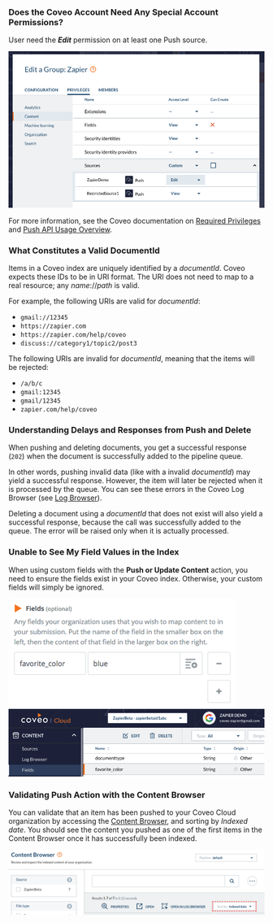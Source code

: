 ### Does the Coveo Account Need Any Special Account Permissions?

User need the ___Edit___ permission on at least one Push source.

![Editing permissions](permissions1.png)

For more information, see the Coveo documentation on [Required Privileges](http://www.coveo.com/go?dest=cloudhelp&lcid=9&context=256#privileges)
and [Push API Usage Overview](https://docs.coveo.com/en/50/cloud-v2-developers/push-api-usage-overview).

### What Constitutes a Valid DocumentId

Items in a Coveo index are uniquely identified by a _documentId_. Coveo expects these IDs to be in URI format. The URI does not need to map to a real resource; any _name_://_path_ is valid.

For example, the following URIs are valid for _documentId_:
- `gmail://12345`
- `https://zapier.com`
- `https://zapier.com/help/coveo`
- `discuss://category1/topic2/post3`

The following URIs are invalid for _documentId_, meaning that the items will be rejected:
- `/a/b/c`
- `gmail:12345`
- `gmail/12345`
- `zapier.com/help/coveo`

### Understanding Delays and Responses from Push and Delete

When pushing and deleting documents, you get a successful response (`202`) when the document is successfully added to the pipeline queue.

In other words, pushing invalid data (like with a invalid _documentId_) may yield a successful response. However, the item will later be rejected when it is processed by the queue. You can see these errors in the Coveo Log Browser (see [Log Browser](
http://www.coveo.com/go?dest=cloudhelp&lcid=9&context=340)).

Deleting a document using a _documentId_ that does not exist will also yield a successful response, because the call was successfully added to the queue. The error will be raised only when it is actually processed.

### Unable to See My Field Values in the Index

When using custom fields with the __Push or Update Content__ action, you need to ensure the fields exist in your Coveo index. Otherwise, your custom fields will simply be ignored.

![Add custom fields](./fieldscustom.png)
![fields in Index](./fieldsindex.png)

### Validating Push Action with the Content Browser

You can validate that an item has been pushed to your Coveo Cloud organization by accessing the [Content Browser](
http://www.coveo.com/go?dest=cloudhelp&lcid=9&context=289), and sorting by _Indexed date_. You should see the content you pushed as one of the first items in the Content Browser once it has successfully been indexed.

![Sort by Indexed date](./sortby_indexeddate.png)

